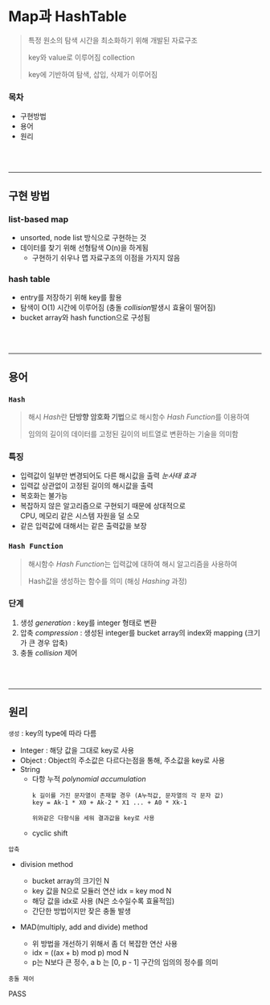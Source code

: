 # Map과 HashTable

> 특정 원소의 탐색 시간을 최소화하기 위해 개발된 자료구조
> 
> key와 value로 이루어짐 collection
> 
> key에 기반하여 탐색, 삽입, 삭제가 이루어짐

### 목차
- 구현방법
- 용어
- 원리

<br/><br/>

---
## 구현 방법

### list-based map 

- unsorted, node list 방식으로 구현하는 것
- 데이터를 찾기 위해 선형탐색 O(n)을 하게됨
  - 구현하기 쉬우나 맵 자료구조의 이점을 가지지 않음

### hash table

- entry를 저장하기 위해 key를 활용
- 탐색이 O(1) 시간에 이루어짐 (충돌 *collision*발생시 효율이 떨어짐)
- bucket array와 hash function으로 구성됨

<br/><br/>

---
## 용어

### `Hash`

> 해시 *Hash*란 **단방향 암호화 기법**으로 해시함수 *Hash Function*를 이용하여 
> 
> 임의의 길이의 데이터를 고정된 길이의 비트열로 변환하는 기술을 의미함

### 특징

- 입력값이 일부만 변경되어도 다른 해시값을 출력 *눈사태 효과*
- 입력값 상관없이 고정된 길이의 해시값을 출력
- 복호화는 불가능
- 복잡하지 않은 알고리즘으로 구현되기 때문에 상대적으로 <br/>CPU, 메모리 같은 시스템 자원을 덜 소모
- 같은 입력값에 대해서는 같은 출력값을 보장

### `Hash Function`

> 해시함수 *Hash Function*는 입력값에 대하여 해시 알고리즘을 사용하여 
> 
> Hash값을 생성하는 함수를 의미 (해싱 *Hashing* 과정)

### 단계
1. 생성 *generation*    : key를 integer 형태로 변환
2. 압축 *compression*   : 생성된 integer를 bucket array의 index와 mapping (크기가 큰 경우 압축)
3. 충돌 *collision* 제어

<br/><br/>

---
## 원리

`생성` : key의 type에 따라 다름

- Integer : 해당 값을 그대로 key로 사용
- Object : Object의 주소값은 다르다는점을 통해, 주소값을 key로 사용
- String
    - 다항 누적 *polynomial accumulation*
        ```
        k 길이를 가진 문자열이 존재할 경우 (A누적값, 문자열의 각 문자 값)
        key = Ak-1 * X0 + Ak-2 * X1 ... + A0 * Xk-1

        위와같은 다항식을 세워 결과값을 key로 사용
        ```
    - cyclic shift

`압축`

- division method
  - bucket array의 크기인 N
  - key 값을 N으로 모듈러 연산 
    idx = key mod N
  - 해당 값을 idx로 사용 (N은 소수일수록 효율적임)
  - 간단한 방법이지만 잦은 충돌 발생
  
- MAD(multiply, add and divide) method
  - 위 방법을 개선하기 위해서 좀 더 복잡한 연산 사용
  - idx = ((ax + b) mod p) mod N
  - p는 N보다 큰 정수, a b 는 [0, p - 1] 구간의 임의의 정수를 의미

`충돌 제어`

PASS

